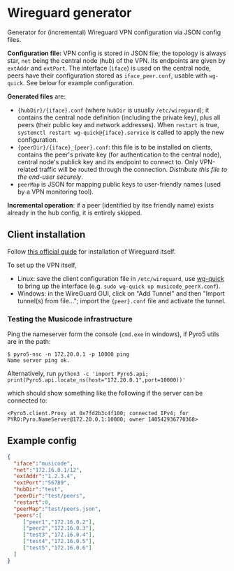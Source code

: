 # Wireguard generator

Generator for (incremental) Wireguard VPN configuration via JSON config files.

**Configuration file:** VPN config is stored in JSON file; the topology is always star, `net` being the central node (hub) of the VPN. Its endpoints are given by `extAddr` and `extPort`. The interface (`iface`) is used on the central node, peers have their configuration stored as `iface_peer.conf`, usable with `wg-quick`. See below for example configuration.

**Generated files** are:

* `{hubDir}/{iface}.conf` (where `hubDir` is usually `/etc/wireguard`); it contains the central node definition (including the private key), plus all peers (their public key and network addresses). When `restart` is true, `systemctl restart wg-quick@{iface}.service` is called to apply the new configuration.
* `{peerDir}/{iface}_{peer}.conf`: this file is to be installed on clients, contains the peer's private key (for authentication to the central node), central node's publick key and its endpoint to connect to. Only VPN-related traffic will be routed through the connection. *Distribute this file to the end-user securely*.
* `peerMap` is JSON for mapping public keys to user-friendly names (used by a VPN monitoring tool).

**Incremental operation**: if a peer (identified by itse friendly name) exists already in the hub config, it is entirely skipped.

## Client installation

Follow [this official guide](https://www.wireguard.com/install/) for installation of Wireguard itself.

To set up the VPN itself,

* Linux: save the client configuration file in `/etc/wireguard`, use [wg-quick](https://www.wireguard.com/quickstart/#quick-start) to bring up the interface (e.g. `sudo wg-quick up musicode_peerX.conf`).
* Windows: in the WireGuard GUI, click on "Add Tunnel" and then "Import tunnel(s) from file…"; import the `{peer}.conf` file and activate the tunnel.

### Testing the Musicode infrastructure

Ping the nameserver form the console (`cmd.exe` in windows), if Pyro5 utils are in the path:

```
$ pyro5-nsc -n 172.20.0.1 -p 10000 ping
Name server ping ok.

```

Alternatively, run `python3 -c 'import Pyro5.api; print(Pyro5.api.locate_ns(host="172.20.0.1",port=10000))'`

which should show something like the following if the server can be connected to:
```
<Pyro5.client.Proxy at 0x7fd2b3c4f100; connected IPv4; for PYRO:Pyro.NameServer@172.20.0.1:10000; owner 140542936770368>
```

## Example config

```json
{
  "iface":"musicode",
  "net":"172.16.0.1/12",
  "extAddr":"1.2.3.4",
  "extPort":"56789",
  "hubDir":"test",
  "peerDir":"test/peers",
  "restart":0,
  "peerMap":"test/peers.json",
  "peers":[
     ["peer1","172.16.0.2"],
     ["peer2","172.16.0.3"],
     ["test3","172.16.0.4"],
     ["test4","172.16.0.5"],
     ["test5","172.16.0.6"]
  ]
}
```
